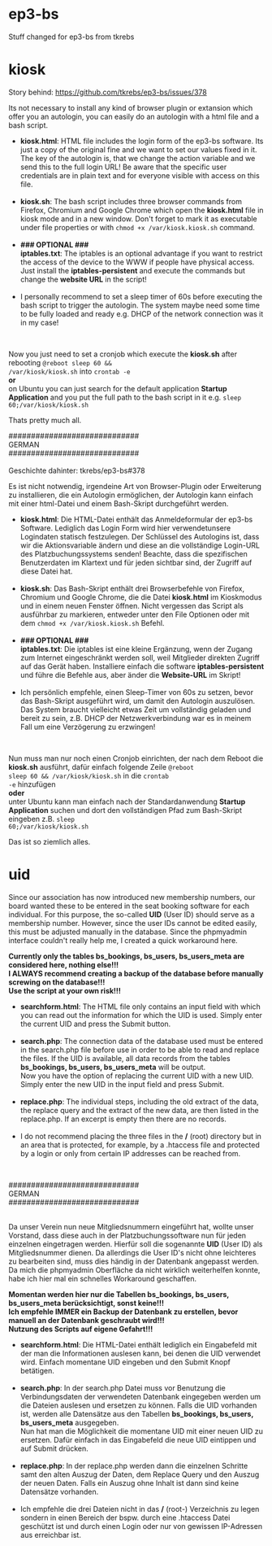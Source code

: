 # ep3-bs
Stuff changed for ep3-bs from tkrebs

# kiosk
Story behind:
https://github.com/tkrebs/ep3-bs/issues/378

Its not necessary to install any kind of browser plugin or extansion which offer you an autologin, you can easily do an autologin with a html file and a bash script.

<ul>
  <li><b>kiosk.html</b>: HTML file includes the login form of the ep3-bs software. Its just a copy of the original fine and we want to set our values fixed in it. The key of the autologin is, that we change the action variable and we send this to the full login URL!
    Be aware that the specific user credentials are in plain text and for everyone visible with access on this file.</li><br>
  <li><b>kiosk.sh</b>: The bash script includes three browser commands from Firefox, Chromium and Google Chrome which open the <b>kiosk.html</b> file in kiosk mode and in a new window. Don't forget to mark it as executable under file properties or with <code>chmod +x /var/kiosk.kiosk.sh</code> command.</li><br>
  <li><b>### OPTIONAL ###<br>iptables.txt</b>: The iptables is an optional advantage if you want to restrict the access of the device to the WWW if people have physical access. Just install the <b>iptables-persistent</b> and execute the commands but change the <b>website URL</b> in the script!</li><br>
  <li>I personally recommend to set a sleep timer of 60s before executing the bash script to trigger the autologin. The system maybe need some time to be fully loaded and ready e.g. DHCP of the network connection was it in my case!</li>
</ul><br>

Now you just need to set a cronjob which execute the <b>kiosk.sh</b> after rebooting <code>@reboot sleep 60 && /var/kiosk/kiosk.sh</code> into <code>crontab -e</code>
<br><b>or</b><br>on Ubuntu you can just search for the default application <b>Startup Application</b> and you put the full path to the bash script in it e.g. <code>sleep 60;/var/kiosk/kiosk.sh</code>

Thats pretty much all.

#############################<br>
GERMAN<br>
#############################<br><br>
Geschichte dahinter: tkrebs/ep3-bs#378

Es ist nicht notwendig, irgendeine Art von Browser-Plugin oder Erweiterung zu installieren, die ein Autologin ermöglichen, der Autologin kann einfach mit einer html-Datei und einem Bash-Skript durchgeführt werden.

<ul>
  <li><b>kiosk.html</b>: Die HTML-Datei enthält das Anmeldeformular der ep3-bs Software. Lediglich das Login Form wird hier verwendetunsere Logindaten statisch festzulegen. Der Schlüssel des Autologins ist, dass wir die Aktionsvariable ändern und diese an die vollständige Login-URL des Platzbuchungssystems senden! Beachte, dass die spezifischen Benutzerdaten im Klartext und für jeden sichtbar sind, der Zugriff auf diese Datei hat.</li><br>
  <li><b>kiosk.sh</b>: Das Bash-Skript enthält drei Browserbefehle von Firefox, Chromium und Google Chrome, die die Datei <b>kiosk.html</b> im Kioskmodus und in einem neuen Fenster öffnen. Nicht vergessen das Script als ausführbar zu markieren, entweder unter den File Optionen oder mit dem <code>chmod +x /var/kiosk.kiosk.sh</code> Befehl.</li><br>
  <li><b>### OPTIONAL ###<br>iptables.txt</b>: Die iptables ist eine kleine Ergänzung, wenn der Zugang zum Internet eingeschränkt werden soll, weil Mitglieder direkten Zugriff auf das Gerät haben. Installiere einfach die software <b>iptables-persistent</b> und führe die Befehle aus, aber änder die <b>Website-URL</b> im Skript!</li><br>
  <li>Ich persönlich empfehle, einen Sleep-Timer von 60s zu setzen, bevor das Bash-Skript ausgeführt wird, um damit den Autologin auszulösen. Das System braucht vielleicht etwas Zeit um vollständig geladen und bereit zu sein, z.B. DHCP der Netzwerkverbindung war es in meinem Fall um eine Verzögerung zu erzwingen!
</li>
</ul><br>

Nun muss man nur noch einen Cronjob einrichten, der nach dem Reboot die <b>kiosk.sh</b> ausführt, dafür einfach folgende Zeile <code>@reboot sleep 60 && /var/kiosk/kiosk.sh</code> in die <code>crontab -e</code> hinzufügen<br>
<b>oder</b><br>
unter Ubuntu kann man einfach nach der Standardanwendung <b>Startup Application</b> suchen und dort den vollständigen Pfad zum Bash-Skript eingeben z.B. <code>sleep 60;/var/kiosk/kiosk.sh</code>

Das ist so ziemlich alles.

# uid
Since our association has now introduced new membership numbers, our board wanted these to be entered in the seat booking software for each individual. For this purpose, the so-called <b>UID</b> (User ID) should serve as a membership number. However, since the user IDs cannot be edited easily, this must be adjusted manually in the database. Since the phpmyadmin interface couldn't really help me, I created a quick workaround here.

<b>Currently only the tables <b>bs_bookings, bs_users, bs_users_meta</b> are considered here, nothing else!!!<br>
I ALWAYS recommend creating a backup of the database before manually screwing on the database!!!<br>
Use the script at your own risk!!!</b>

<ul>
  <li><b>searchform.html</b>: The HTML file only contains an input field with which you can read out the information for which the UID is used. Simply enter the current UID and press the Submit button.</li><br>
  <li><b>search.php</b>: The connection data of the database used must be entered in the search.php file before use in order to be able to read and replace the files. If the UID is available, all data records from the tables <b>bs_bookings, bs_users, bs_users_meta</b> will be output.<br>Now you have the option of replacing the current UID with a new UID. Simply enter the new UID in the input field and press Submit.</li><br>
  <li><b>replace.php</b>: The individual steps, including the old extract of the data, the replace query and the extract of the new data, are then listed in the replace.php. If an excerpt is empty then there are no records.</li><br>
  <li>I do not recommend placing the three files in the <b>/</b> (root) directory but in an area that is protected, for example, by a .htaccess file and protected by a login or only from certain IP addresses can be reached from.</li>
</ul><br>

#############################<br>
GERMAN<br>
#############################<br><br>

Da unser Verein nun neue Mitgliedsnummern eingeführt hat, wollte unser Vorstand, dass diese auch in der Platzbuchungssoftware nun für jeden einzelnen eingetragen werden. Hierfür soll die sogenannte <b>UID</b> (User ID) als Mitgliedsnummer dienen. Da allerdings die User ID's nicht ohne leichteres zu bearbeiten sind, muss dies händig in der Datenbank angepasst werden. Da mich die phpmyadmin Oberfläche da nicht wirklich weiterhelfen konnte, habe ich hier mal ein schnelles Workaround geschaffen.

<b>Momentan werden hier nur die Tabellen <b>bs_bookings, bs_users, bs_users_meta</b> berücksichtigt, sonst keine!!!<br>
Ich empfehle IMMER ein Backup der Datenbank zu erstellen, bevor manuell an der Datenbank geschraubt wird!!!<br>
Nutzung des Scripts auf eigene Gefahrt!!!</b>

<ul>
  <li><b>searchform.html</b>: Die HTML-Datei enthält lediglich ein Eingabefeld mit der man die Informationen auslesen kann, bei denen die UID verwendet wird.  Einfach momentane UID eingeben und den Submit Knopf betätigen.</li><br>
  <li><b>search.php</b>: In der search.php Datei muss vor Benutzung die Verbindungsdaten der verwendeten Datenbank eingegeben werden um die Dateien auslesen und ersetzen zu können. Falls die UID vorhanden ist, werden alle Datensätze aus den Tabellen <b>bs_bookings, bs_users, bs_users_meta</b> ausgegeben.<br>Nun hat man die Möglichkeit die momentane UID mit einer neuen UID zu ersetzen. Dafür einfach in das Eingabefeld die neue UID eintippen und auf Submit drücken.</li><br>
  <li><b>replace.php</b>: In der replace.php werden dann die einzelnen Schritte samt den alten Auszug der Daten, dem Replace Query und den Auszug der neuen Daten. Falls ein Auszug ohne Inhalt ist dann sind keine Datensätze vorhanden.</li><br>
  <li>Ich empfehle die drei Dateien nicht in das <b>/</b> (root-) Verzeichnis zu legen sondern in einen Bereich der bspw. durch eine .htaccess Datei geschützt ist und durch einen Login oder nur von gewissen IP-Adressen aus erreichbar ist.</li>
</ul><br>
